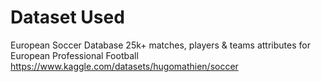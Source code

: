 # Dataset Used

European Soccer Database
25k+ matches, players & teams attributes for European Professional Football
https://www.kaggle.com/datasets/hugomathien/soccer